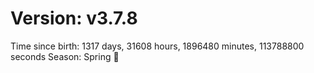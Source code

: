 # Version: v3.7.8
Time since birth: 1317 days, 31608 hours, 1896480 minutes, 113788800 seconds
Season: Spring 🌸
